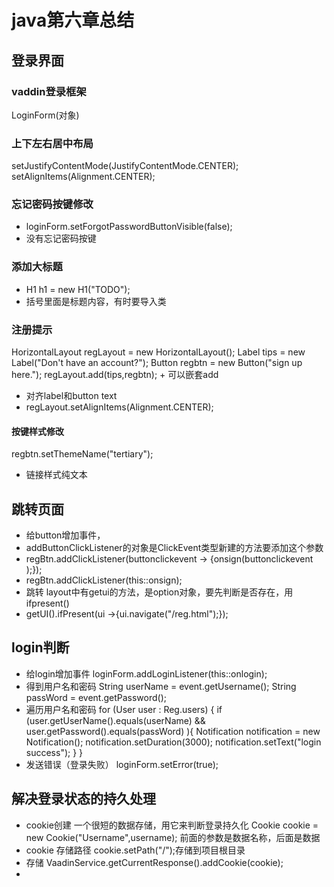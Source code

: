 # java第六章总结
## 登录界面
### vaddin登录框架
 LoginForm(对象)
### 上下左右居中布局
setJustifyContentMode(JustifyContentMode.CENTER);
        setAlignItems(Alignment.CENTER);
### 忘记密码按键修改
 +   loginForm.setForgotPasswordButtonVisible(false);
+ 没有忘记密码按键
### 添加大标题
 + H1 h1 = new H1("TODO");
 + 括号里面是标题内容，有时要导入类
### 注册提示
HorizontalLayout regLayout = new HorizontalLayout();
        Label tips = new Label("Don't have an account?");
        Button regbtn = new Button("sign up here.");
        regLayout.add(tips,regbtn);
        + 可以嵌套add
+ 对齐label和button text
+ regLayout.setAlignItems(Alignment.CENTER);
#### 按键样式修改
regbtn.setThemeName("tertiary");
+ 链接样式纯文本
## 跳转页面
+ 给button增加事件，
+ addButtonClickListener的对象是ClickEvent类型新建的方法要添加这个参数
+   regBtn.addClickListener(buttonclickevent -> {onsign(buttonclickevent );});
+   regBtn.addClickListener(this::onsign);
+ 跳转
layout中有getui的方法，是option对象，要先判断是否存在，用ifpresent()
+ getUI().ifPresent(ui ->{ui.navigate("/reg.html");});
## login判断
+ 给login增加事件
loginForm.addLoginListener(this::onlogin);
+ 得到用户名和密码
String userName = event.getUsername();
        String passWord = event.getPassword();
+ 遍历用户名和密码
 for (User user : Reg.users) {
            if (user.getUserName().equals(userName) && user.getPassword().equals(passWord) ){
                Notification notification = new Notification();
                notification.setDuration(3000);
                notification.setText("login success");
            }
        }
+ 发送错误（登录失败）
  loginForm.setError(true);
## 解决登录状态的持久处理
+ cookie创建
一个很短的数据存储，用它来判断登录持久化
Cookie cookie = new Cookie("Username",username);
    前面的参数是数据名称，后面是数据
+ cookie 存储路径
cookie.setPath("/");存储到项目根目录
+ 存储
VaadinService.getCurrentResponse().addCookie(cookie);
+ 
    




